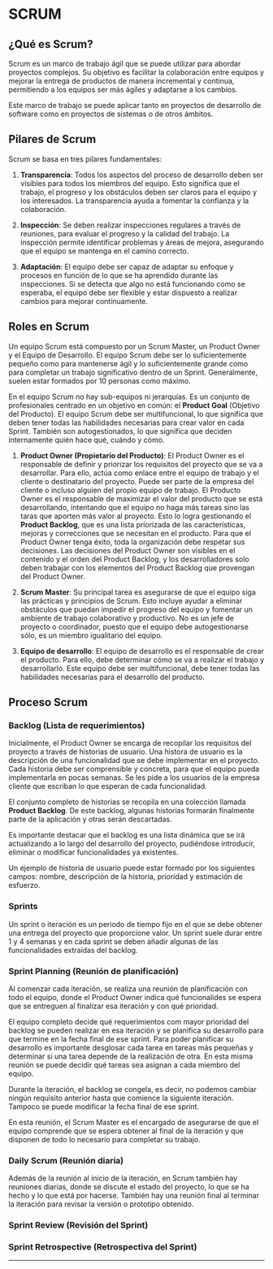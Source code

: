 # SCRUM 

## ¿Qué es Scrum?

Scrum es un marco de trabajo ágil que se puede utilizar para abordar proyectos complejos. Su objetivo es facilitar la colaboración entre equipos y mejorar la entrega de productos de manera incremental y continua, permitiendo a los equipos ser más ágiles y adaptarse a los cambios.

Este marco de trabajo se puede aplicar tanto en proyectos de desarrollo de software como en proyectos de sistemas o de otros ámbitos. 


## Pilares de Scrum

Scrum se basa en tres pilares fundamentales:

1. **Transparencia**: Todos los aspectos del proceso de desarrollo deben ser visibles para todos los miembros del equipo. Esto significa que el trabajo, el progreso y los obstáculos deben ser claros para el equipo y los interesados. La transparencia ayuda a fomentar la confianza y la colaboración.

2. **Inspección**: Se deben realizar inspecciones regulares a través de reuniones, para evaluar el progreso y la calidad del trabajo. La inspección permite identificar problemas y áreas de mejora, asegurando que el equipo se mantenga en el camino correcto.

3. **Adaptación**: El equipo debe ser capaz de adaptar su enfoque y procesos en función de lo que se ha aprendido durante las inspecciones. Si se detecta que algo no está funcionando como se esperaba, el equipo debe ser flexible y estar dispuesto a realizar cambios para mejorar continuamente.

## Roles en Scrum

Un equipo Scrum está compuesto por un Scrum Master, un Product Owner y el Equipo de Desarrollo. El equipo Scrum debe ser lo suficientemente pequeño como para mantenerse ágil y lo suficientemente grande como para completar un trabajo significativo dentro de un Sprint. Generalmente, suelen estar formados por 10 personas como máximo.

En el equipo Scrum no hay sub-equipos ni jerarquías. Es un conjunto de profesionales centrado en un objetivo en común: el **Product Goal** (Objetivo del Producto). El equipo Scrum debe ser multifuncional, lo que significa que deben tener todas las habilidades necesarias para crear valor en cada Sprint. También son autogestionados, lo que significa que deciden internamente quién hace qué, cuándo y cómo.

1. **Product Owner (Propietario del Producto)**: El Product Owner es el responsable de definir y priorizar los requisitos del proyecto que se va a desarrollar. Para ello, actúa como enlace entre el equipo de trabajo y el cliente o destinatario del proyecto. Puede ser parte de la empresa del cliente o incluso alguien del propio equipo de trabajo. 
El Producto Owner es el responsable de maximizar el valor del producto que se está desarrollando, intentando que el equipo no haga más tareas sino las taras que aporten más valor al proyecto.  Esto lo logra gestionando el **Product Backlog**, que es una lista priorizada de las características, mejoras y correcciones que se necesitan en el producto.
Para que el Product Owner tenga éxito, toda la organización debe respetar sus decisiones. Las decisiones del Product Owner son visibles en el contenido y el orden del Product Backlog, y los desarrolladores solo deben trabajar con los elementos del Product Backlog que provengan del Product Owner.

2. **Scrum Master**: Su principal tarea es asegurarse de que el equipo siga las prácticas y principios de Scrum. Esto incluye ayudar a eliminar obstáculos que puedan impedir el progreso del equipo y fomentar un ambiente de trabajo colaborativo y productivo. No es un jefe de proyecto o coordinador, puesto que el equipo debe autogestionarse sólo, es un miembro igualitario del equipo.

3. **Equipo de desarrollo**: El equipo de desarrollo es el responsable de crear el producto. Para ello, debe determinar cómo se va a realizar el trabajo y desarrollarlo. Este equipo debe ser multifuncional, debe tener todas las habilidades necesarias para el desarrollo del producto.


## Proceso Scrum

### Backlog (Lista de requerimientos)
Inicialmente, el Product Owner se encarga de recopilar los requisitos del proyecto a través de historias de usuario. Una histora de usuario es la descripción de una funcionalidad que se debe implementar en el proyecto. Cada historia debe ser comprensible y concreta, para que el equipo pueda implementarla en pocas semanas. Se les pide a los usuarios de la empresa cliente que escriban lo que esperan de cada funcionalidad. 

El conjunto completo de historias se recopila en una colección llamada **Product Backlog**. De este backlog, algunas historias formarán finalmente parte de la aplicación y otras serán descartadas.

Es importante destacar que el backlog es una lista dinámica que se irá actualizando a lo largo del desarrollo del proyecto, pudiéndose introducir, eliminar o modificar funcionalidades ya existentes.

Un ejemplo de historia de usuario puede estar formado por los siguientes campos: nombre, descripción de la historia, prioridad y estimación de esfuerzo.

### Sprints

Un sprint o iteración es un periodo de tiempo fijo en el que se debe obtener una entrega del proyecto que proporcione valor. Un sprint suele durar entre 1 y 4 semanas y en cada sprint se deben añadir algunas de las funcionalidades extraídas del backlog.

### Sprint Planning (Reunión de planificación)

Al comenzar cada iteración, se realiza una reunión de planificación con todo el equipo, donde el Product Owner indica qué funcionalides se espera que se entreguen al finalizar esa iteración y con qué prioridad. 

El equipo completo decide qué requerimientos com mayor prioridad del backlog se pueden realizar en esa iteración y se planifica su desarrollo para que termine en la fecha final de ese sprint. Para poder planificar su desarrollo es importante desglosar cada tarea en tareas más pequeñas y determinar si una tarea depende de la realización de otra. En esta misma reunión se puede decidir qué tareas sea asignan a cada miembro del equipo.

Durante la iteración, el backlog se congela, es decir, no podemos cambiar ningún requisito anterior hasta que comience la siguiente iteración. Tampoco se puede modificar la fecha final de ese sprint.

En esta reunión, el Scrum Master es el encargado de asegurarse de que el equipo comprende que se espera obtener al final de la iteración y que disponen de todo lo necesario para completar su trabajo.


### Daily Scrum (Reunión diaria)

Además de la reunión al inicio de la iteración, en Scrum también hay reuniones diarias, donde se discute el estado del proyecto, lo que se ha hecho y lo que está por hacerse. También hay una reunión final al terminar la iteración para revisar la versión o prototipo obtenido.

### Sprint Review (Revisión del Sprint)

### Sprint Retrospective (Retrospectiva del Sprint)


---

